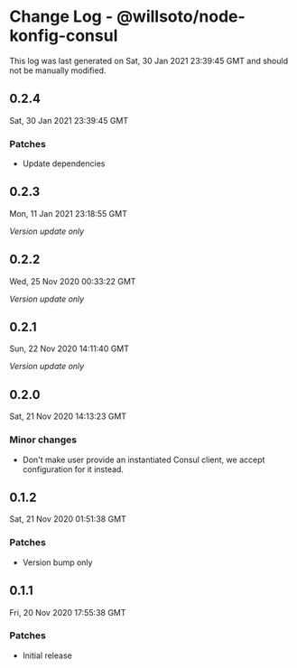 # Change Log - @willsoto/node-konfig-consul

This log was last generated on Sat, 30 Jan 2021 23:39:45 GMT and should not be manually modified.

## 0.2.4
Sat, 30 Jan 2021 23:39:45 GMT

### Patches

- Update dependencies

## 0.2.3
Mon, 11 Jan 2021 23:18:55 GMT

_Version update only_

## 0.2.2
Wed, 25 Nov 2020 00:33:22 GMT

_Version update only_

## 0.2.1
Sun, 22 Nov 2020 14:11:40 GMT

_Version update only_

## 0.2.0
Sat, 21 Nov 2020 14:13:23 GMT

### Minor changes

- Don't make user provide an instantiated Consul client, we accept configuration for it instead.

## 0.1.2
Sat, 21 Nov 2020 01:51:38 GMT

### Patches

- Version bump only

## 0.1.1
Fri, 20 Nov 2020 17:55:38 GMT

### Patches

- Initial release

